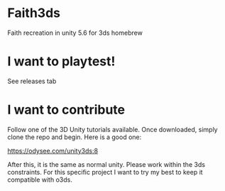 # Faith3ds
 Faith recreation in unity 5.6 for 3ds homebrew


# I want to playtest!
See releases tab



# I want to contribute
Follow one of the 3D Unity tutorials available. Once downloaded, simply clone the repo and begin. Here is a good one:


https://odysee.com/unity3ds:8


After this, it is the same as normal unity. Please work within the 3ds constraints. For this specific project I want to try my best to keep it compatible with o3ds.
